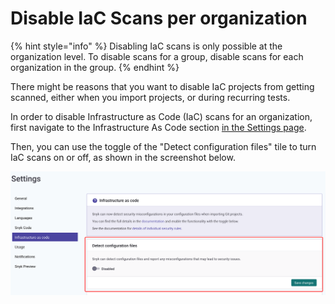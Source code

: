 # Disable IaC Scans per organization

{% hint style="info" %}
Disabling IaC scans is only possible at the organization level. To disable scans for a group, disable scans for each organization in the group.
{% endhint %}

There might be reasons that you want to disable IaC projects from getting scanned, either when you import projects, or during recurring tests.

In order to disable Infrastructure as Code (IaC) scans for an organization, first navigate to the Infrastructure As Code section [in the Settings page](https://app.snyk.io/manage/cloud-config).

Then, you can use the toggle of the "Detect configuration files" tile to turn IaC scans on or off, as shown in the screenshot below.

![](<../../.gitbook/assets/image (486).png>)
